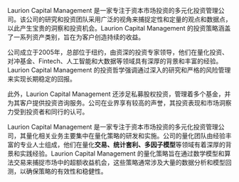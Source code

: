 Laurion Capital Management 是一家专注于资本市场投资的多元化投资管理公司。该公司的研究和投资团队采用广泛的视角来捕捉定性和定量的观点和数据点，以此产生宝贵的洞察和投资机会。Laurion Capital Management 的投资策略涵盖了一系列资产类别，旨在为客户创造持续的收益。

公司成立于2005年，总部位于纽约，由资深的投资专家领导，他们在量化投资、对冲基金、Fintech、人工智能和大数据等领域具有深厚的背景和丰富的经验。Laurion Capital Management 的投资哲学强调通过深入的研究和严格的风险管理来实现长期稳定的回报。

此外，Laurion Capital Management 还涉足私募股权投资，管理着多个基金，并为其客户提供投资咨询服务。公司在业界享有较高的声誉，其投资表现和市场洞察力受到投资者和同行的认可。

Laurion Capital Management 是一家专注于资本市场投资的多元化投资管理公司，其量化相关业务主要集中在量化策略的研发和实施。公司的量化团队由经验丰富的专业人士组成，他们在量化**交易、统计套利、多因子模型**等领域有着深厚的背景和实践经验。Laurion Capital Management 的量化策略旨在通过数学模型和算法交易来捕捉市场中的超额收益机会，这些策略通常涉及大量的数据分析和模型回测，以确保策略的有效性和稳健性。